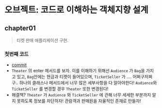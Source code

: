 # 오브젝트: 코드로 이해하는 객체지향 설계

## chapter01
> 티켓 판매 애플리케이션 구현.

### 첫번째 코드
- [commit](https://github.com/gracelove91/playground/tree/ee8c0842db83f360560baf39219e28e45228fd13/books/object/src/main/java/chapter01)
- `Theater` 의 enter 메서드를 보자. 이를 이해하기 위해선 `Audience` 가 `Bag`을 가지고 있고, `Bag`안에는 현금과 티켓이 들어있으며, `TicketSeller` 가 .... 어쩌구저쩌구..
하나의 클래스나 메서드에서 너무 많은 세부사항을 다 알아야한다!  `Audience`와 `TicketSeller` 를 변경할 경우 `Theater` 또한 변경된다!
- 해결책?
`Theater` 가 `Audience` 와 `TicketSeller` 에 관해 너무 세세한 부분까지 알지 못하도록 정보를 차단하자!
관람객과 판매원을 자율적인 존재로 만들자!